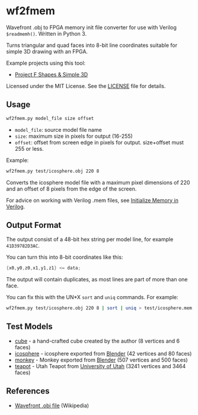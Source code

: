 # wf2fmem

Wavefront .obj to FPGA memory init file converter for use with Verilog `$readmemh()`. Written in Python 3.

Turns triangular and quad faces into 8-bit line coordinates suitable for simple 3D drawing with an FPGA.

Example projects using this tool:

* [Project F Shapes & Simple 3D](https://projectf.io/posts/shapes-3d/)

Licensed under the MIT License. See the [LICENSE](../LICENSE) file for details.

## Usage

```bash
wf2fmem.py model_file size offset
```

* `model_file`: source model file name
* `size`: maximum size in pixels for output (16-255)
* `offset`: offset from screen edge in pixels for output. size+offset must 255 or less.

Example:

```bash
wf2fmem.py test/icosphere.obj 220 8
```

Converts the icosphere model file with a maximum pixel dimensions of 220 and an offset of 8 pixels from the edge of the screen.

For advice on working with Verilog .mem files, see [Initialize Memory in Verilog](https://projectf.io/posts/initialize-memory-in-verilog/).

## Output Format

The output consist of a 48-bit hex string per model line, for example `41D39782D3AC`.

You can turn this into 8-bit coordinates like this:

```verilog
{x0,y0,z0,x1,y1,z1} <= data;
```

The output will contain duplicates, as most lines are part of more than one face. 

You can fix this with the UN*X `sort` and `uniq` commands. For example:

```bash
wf2fmem.py test/icosphere.obj 220 8 | sort | uniq > test/icosphere.mem
```

## Test Models

* [cube](test/cube.obj) - a hand-crafted cube created by the author (8 vertices and 6 faces)
* [icosphere](test/icosphere.obj) - icosphere exported from [Blender](https://docs.blender.org/manual/en/latest/modeling/meshes/primitives.html) (42 vertices and 80 faces)
* [monkey](test/monkey.obj) - Monkey exported from [Blender](https://docs.blender.org/manual/en/latest/modeling/meshes/primitives.html) (507 vertices and 500 faces)
* [teapot](test/teapot.obj) - Utah Teapot from [University of Utah](https://www.cs.utah.edu/~natevm/newell_teaset/newell_teaset.zip) (3241 vertices and 3464 faces)

## References

* [Wavefront .obj file](https://en.wikipedia.org/wiki/Wavefront_.obj_file) (Wikipedia)
